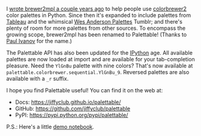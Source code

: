 I [wrote brewer2mpl a couple years ago](http://penandpants.com/2012/07/27/brewer2mpl/)
to help people use [colorbrewer2][] color palettes in Python.
Since then it's expanded to include palettes from [Tableau][]
and the whimsical [Wes Anderson Palettes][] Tumblr;
and there's plenty of room for more palettes from other sources.
To encompass the growing scope, brewer2mpl has been renamed to Palettable!
(Thanks to [Paul Ivanov][] for the name.)

The Palettable API has also been updated for the [IPython][] age.
All available palettes are now loaded at import and are available
for your tab-completion pleasure.
Need the `YlGnBu` palette with nine colors?
That's now available at `palettable.colorbrewer.sequential.YlGnBu_9`.
Reversed palettes are also available with a `_r` suffix.

I hope you find Palettable useful!
You can find it on the web at:

- Docs: https://jiffyclub.github.io/palettable/
- GitHub: https://github.com/jiffyclub/palettable
- PyPI: https://pypi.python.org/pypi/palettable/

P.S.: Here's a little
[demo notebook](http://nbviewer.ipython.org/github/jiffyclub/palettable/blob/master/demo/Palettable%20Demo.ipynb).

[colorbrewer2]: http://colorbrewer2.org/
[Tableau]: http://www.tableau.com/
[Wes Anderson Palettes]: http://wesandersonpalettes.tumblr.com/
[Paul Ivanov]: http://pirsquared.org/
[IPython]: http://ipython.org/

